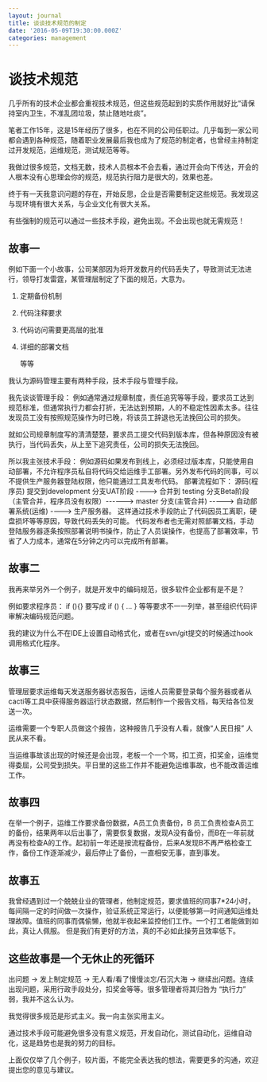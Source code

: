 ```yaml
---
layout: journal
title: 谈谈技术规范的制定
date: '2016-05-09T19:30:00.000Z'
categories: management
---
```


# 谈技术规范

几乎所有的技术企业都会重视技术规范，但这些规范起到的实质作用就好比“请保持室内卫生，不准乱团垃圾，禁止随地吐痰”。

笔者工作15年，这是15年经历了很多，也在不同的公司任职过。几乎每到一家公司都会遇到各种规范，随着职业发展最后我也成为了规范的制定者，也曾经主持制定过开发规范，运维规范，测试规范等等。

我做过很多规范，文档无数，技术人员根本不会去看，通过开会向下传达，开会的人根本没有心思理会你的规范，规范执行阻力是很大的，效果也差。

终于有一天我意识问题的存在，开始反思，企业是否需要制定这些规范。我发现这与现环境有很大关系，与企业文化有很大关系。

有些强制的规范可以通过一些技术手段，避免出现。不会出现也就无需规范！

## 故事一

例如下面一个小故事，公司某部因为将开发数月的代码丢失了，导致测试无法进行，领导打发雷霆，某管理层制定了下面的规范，大意为。

1. 定期备份机制
2. 代码注释要求
3. 代码访问需要更高层的批准
4. 详细的部署文档

   等等

我认为源码管理主要有两种手段，技术手段与管理手段。

我先谈谈管理手段： 例如通常通过规章制度，责任追究等等手段，要求员工达到规范标准，但通常执行力都会打折，无法达到预期，人的不稳定性因素太多。往往发现员工没有按照规范操作为时已晚，将该员工辞退也无法挽回公司的损失。

就如公司规章制度写的清清楚楚，要求员工提交代码到版本库，但各种原因没有被执行，当代码丢失，从上至下追究责任，公司的损失无法挽回。

所以我主张技术手段： 例如源码如果发布到线上，必须经过版本库，只能使用自动部署，不允许程序员私自将代码交给运维手工部署。另外发布代码的同事，可以不提供生产服务器登陆权限，他只能通过工具发布代码。 部署流程如下： 源码\(程序员\) 提交到development 分支UAT阶段 ----&gt; 合并到 testing 分支Beta阶段（主管合并，程序员没有权限）------&gt; master 分支\(主管合并\) -----&gt; 自动部署系统\(运维\) ----&gt; 生产服务器。 这样通过技术手段防止了代码因员工离职，硬盘损坏等等原因，导致代码丢失的可能。 代码发布者也无需对照部署文档，手动登陆服务器逐条按照部署说明书操作，防止了人员误操作，也提高了部署效率，节省了人力成本，通常在5分钟之内可以完成所有部署。

## 故事二

我再来举另外一个例子，就是开发中的编码规范，很多软件企业都有是不是？

例如要求程序员： if \(\){} 要写成 if \(\) { ... } 等等要求不一一列举，甚至组织代码评审解决编码规范问题。

我的建议为什么不在IDE上设置自动格式化，或者在svn/git提交的时候通过hook调用格式化程序。

## 故事三

管理层要求运维每天发送服务器状态报告，运维人员需要登录每个服务器或者从cacti等工具中获得服务器运行状态数据，然后制作一个报告文档，每天给各位发送一次。

运维需要一个专职人员做这个报告，这种报告几乎没有人看，就像“人民日报” 人民从来不看。

当运维事故该出现的时候还是会出现，老板一个一个骂，扣工资，扣奖金，运维觉得委屈，公司受到损失。平日里的这些工作并不能避免运维事故，也不能改善运维工作。

## 故事四

在举一个例子，运维工作要求备份数据，A员工负责备份，B 员工负责检查A员工的备份，结果两年以后出事了，需要恢复数据，发现A没有备份，而B在一年前就再没有检查A的工作。起初前一年还是按流程备份，后来A发现B不再严格检查工作，备份工作逐渐减少，最后停止了备份，一直相安无事，直到事发。

## 故事五

我曾经遇到过一个兢兢业业的管理者，他制定规范，要求值班的同事7\*24小时，每间隔一定的时间做一次操作，验证系统正常运行，以便能够第一时间通知运维处理故障。值班的同事而偶偷懒，他就半夜起来监控他们工作。一个打工者能做到如此，真让人佩服。 但是我们有更好的方法，真的不必如此操劳且效率低下。

## 这些故事是一个无休止的死循环

出问题 -&gt; 发上制定规范 -&gt; 无人看/看了慢慢淡忘/石沉大海 -&gt; 继续出问题。连续出现问题，采用行政手段处分，扣奖金等等。很多管理者将其归咎为 “执行力” 弱，我并不这么认为。

我觉得很多规范是形式主义。我一向主张实用主义。

通过技术手段可能避免很多没有意义规范，开发自动化，测试自动化，运维自动化，这是趋势也是我的努力的目标。

上面仅仅举了几个例子，较片面，不能完全表达我的想法，需要更多的沟通，欢迎提出您的意见与建议。

